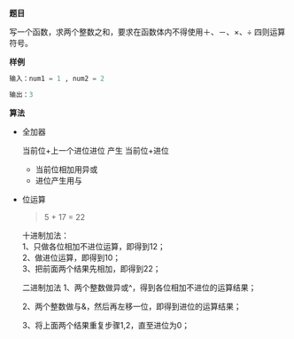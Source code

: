 **题目**   

写一个函数，求两个整数之和，要求在函数体内不得使用＋、－、×、÷ 四则运算符号。

**样例**

```python
输入：num1 = 1 , num2 = 2

输出：3
```

**算法**  

- 全加器

  当前位+上一个进位进位 产生 当前位+进位
  - 当前位相加用异或
  - 进位产生用与


- 位运算  
  > 5 + 17 = 22  

  十进制加法：  
  1、只做各位相加不进位运算，即得到12；  
  2、做进位运算，即得到10；  
  3、把前面两个结果先相加，即得到22；  

  二进制加法
  1、两个整数做异或^，得到各位相加不进位的运算结果；

  2、两个整数做与&，然后再左移一位，即得到进位的运算结果；

  3、将上面两个结果重复步骤1,2，直至进位为0；